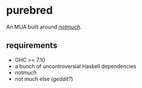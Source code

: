 # purebred

An MUA built around [*notmuch*](https://notmuchmail.org/).

## requirements

- GHC >= 7.10
- a bunch of uncontroversial Haskell dependencies
- notmuch
- not much else (*geddit?*)
